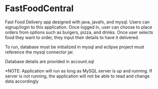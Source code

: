 # FastFoodCentral

Fast Food Delivery app designed with java, javafx, and mysql. Users can signup/login to this application. Once logged in, user can choose to place orders from options such as 
burgers, pizza, and drinks. Once user selects food they want to order, they input their details to have it delivered.


To run, database must be initialized in mysql and eclipse project must reference the mysql connector jar.

Database details are provided in account.sql

*NOTE: Application will run as long as MySQL server is up and running. If server is not running, the application will not be able to read and change data accordingly
